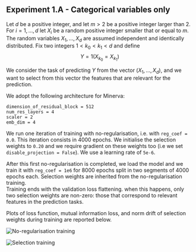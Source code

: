 ## Experiment 1.A - Categorical variables only

Let
$d$
be a positive integer,
and 
let 
$m > 2$
be  a positive integer larger than $2$.
For
$i = 1, \dots, d$
let
$X_i$
be a random  positive integer
smaller that or equal to $m$.
The random variables
$X_1, \dots, X_d$
are assumed independent and identically distributed.
Fix 
two integers
$1 < k_0 < k_1 < d$
and 
define
$$
Y = 1(	X_{k_0} = X_{k_1}   )
$$

We consider the task of predicting $Y$ from the vector 
$(X_1, \dots, X_d)$,
and 
we want to select 
from this vector 
the features that are relevant for the prediction.


We adopt the following architecture for Minerva:

```
dimension_of_residual_block = 512
num_res_layers = 4
scaler = 2
emb_dim = 4
```

We run one iteration of training with no-regularisation, 
i.e. with `reg_coef = 0.0`. 
This iteration consists in 4000 epochs.
We initialise the selection weights to `0.20` and we require gradient on these weights too (i.e we set `disable_projection = False`).
We use a learning rate of `5e-6`.

After this first no-regularisation is completed, we load the model and we train it with `reg_coef = 1e6` for 8000 epochs split in two segments of 4000 epochs each. Selection weights are inherited from the no-regularisation training.  
Training ends with the validation loss flattening. when this happens, only two selection weights are non-zero: those that correspond to relevant features in the prediction tasks.


Plots of loss function, mutual information loss, and norm drift of selection weights during training are reported below.

![No-regularisation training](data/run1/noreg_plots.png)

![Selection training](data/run1/sel_plots.png)

